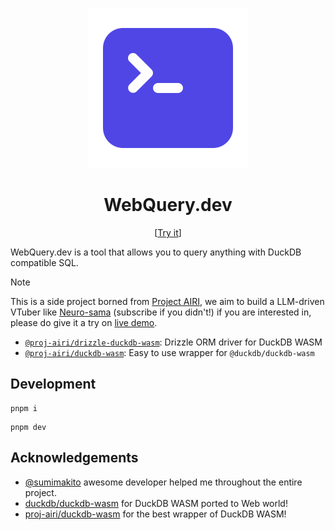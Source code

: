 <p align="center">
  <img src="./apps/webquery-web/public/favicon.svg">
</p>

<h1 align="center">WebQuery.dev</h1>

<p align="center">
  [<a href="https://webquery.dev">Try it</a>]
</p>

WebQuery.dev is a tool that allows you to query anything with DuckDB compatible SQL.


> [!NOTE]
>
> This is a side project borned from [Project AIRI](https://github.com/moeru-ai/airi), we aim to build a LLM-driven VTuber like [Neuro-sama](https://www.youtube.com/@Neurosama) (subscribe if you didn't!) if you are interested in, please do give it a try on [live demo](https://airi.moeru.ai).
> 
> - [`@proj-airi/drizzle-duckdb-wasm`](https://github.com/moeru-ai/airi/tree/main/packages/drizzle-duckdb-wasm/README.md): Drizzle ORM driver for DuckDB WASM
> - [`@proj-airi/duckdb-wasm`](https://github.com/moeru-ai/airi/tree/main/packages/duckdb-wasm/README.md): Easy to use wrapper for `@duckdb/duckdb-wasm`

## Development

```shell
pnpm i
```

```shell
pnpm dev
```

## Acknowledgements

- [@sumimakito](https://github.com/sumimakito) awesome developer helped me throughout the entire project.
- [duckdb/duckdb-wasm](https://github.com/duckdb/duckdb-wasm) for DuckDB WASM ported to Web world!
- [proj-airi/duckdb-wasm](https://github.com/proj-airi/duckdb-wasm) for the best wrapper of DuckDB WASM!
